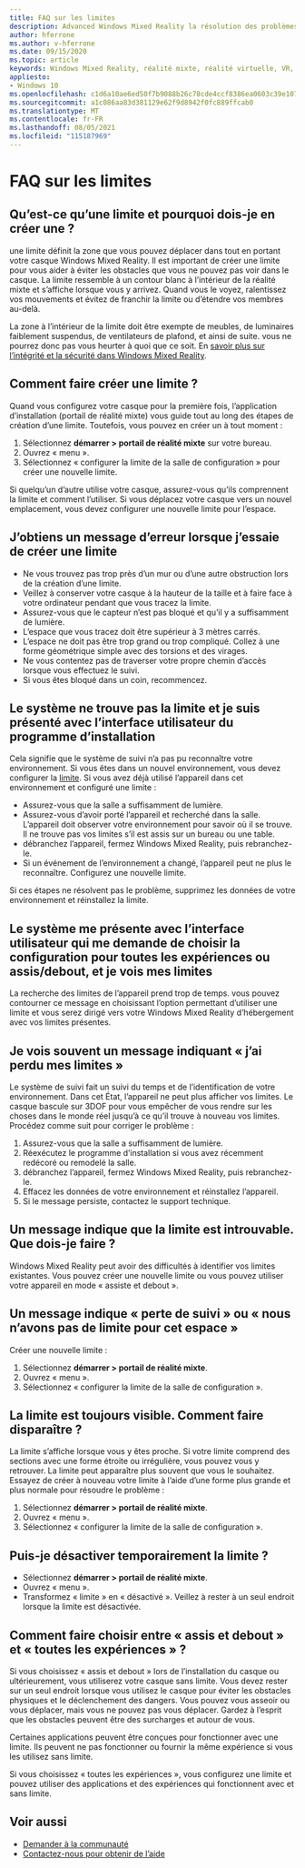 ```yaml
---
title: FAQ sur les limites
description: Advanced Windows Mixed Reality la résolution des problèmes liés aux questions de limite qui vont au-delà de notre documentation de support technique standard.
author: hferrone
ms.author: v-hferrone
ms.date: 09/15/2020
ms.topic: article
keywords: Windows Mixed Reality, réalité mixte, réalité virtuelle, VR, MR, dépannage, erreurs, aide, Support, limite
appliesto:
- Windows 10
ms.openlocfilehash: c1d6a10ae6ed50f7b9088b26c78cde4ccf8386ea0603c39e107ed23910db9308
ms.sourcegitcommit: a1c086aa83d381129e62f9d8942f0fc889ffcab0
ms.translationtype: MT
ms.contentlocale: fr-FR
ms.lasthandoff: 08/05/2021
ms.locfileid: "115187969"
---
```

# <a name="boundary-faqs"></a>FAQ sur les limites

## <a name="whats-a-boundary-and-why-should-i-create-one"></a>Qu’est-ce qu’une limite et pourquoi dois-je en créer une ?

une limite définit la zone que vous pouvez déplacer dans tout en portant votre casque Windows Mixed Reality. Il est important de créer une limite pour vous aider à éviter les obstacles que vous ne pouvez pas voir dans le casque. La limite ressemble à un contour blanc à l’intérieur de la réalité mixte et s’affiche lorsque vous y arrivez. Quand vous le voyez, ralentissez vos mouvements et évitez de franchir la limite ou d’étendre vos membres au-delà.

La zone à l’intérieur de la limite doit être exempte de meubles, de luminaires faiblement suspendus, de ventilateurs de plafond, et ainsi de suite. vous ne pourrez donc pas vous heurter à quoi que ce soit. En [savoir plus sur l’intégrité et la sécurité dans Windows Mixed Reality](wmr-health-safety-comfort.md).

## <a name="how-do-i-create-a-boundary"></a>Comment faire créer une limite ?

Quand vous configurez votre casque pour la première fois, l’application d’installation (portail de réalité mixte) vous guide tout au long des étapes de création d’une limite. Toutefois, vous pouvez en créer un à tout moment :

1. Sélectionnez **démarrer > portail de réalité mixte** sur votre bureau.
2. Ouvrez « menu ».
3. Sélectionnez « configurer la limite de la salle de configuration » pour créer une nouvelle limite.

Si quelqu’un d’autre utilise votre casque, assurez-vous qu’ils comprennent la limite et comment l’utiliser. Si vous déplacez votre casque vers un nouvel emplacement, vous devez configurer une nouvelle limite pour l’espace.

## <a name="i-get-an-error-message-when-i-try-to-create-a-boundary"></a>J’obtiens un message d’erreur lorsque j’essaie de créer une limite

* Ne vous trouvez pas trop près d’un mur ou d’une autre obstruction lors de la création d’une limite.
* Veillez à conserver votre casque à la hauteur de la taille et à faire face à votre ordinateur pendant que vous tracez la limite.
* Assurez-vous que le capteur n’est pas bloqué et qu’il y a suffisamment de lumière.
* L’espace que vous tracez doit être supérieur à 3 mètres carrés.
* L’espace ne doit pas être trop grand ou trop compliqué. Collez à une forme géométrique simple avec des torsions et des virages.
* Ne vous contentez pas de traverser votre propre chemin d’accès lorsque vous effectuez le suivi.
* Si vous êtes bloqué dans un coin, recommencez.

## <a name="the-system-cannot-find-the-boundary-and-im-being-presented-with-setup-ui"></a>Le système ne trouve pas la limite et je suis présenté avec l’interface utilisateur du programme d’installation

Cela signifie que le système de suivi n’a pas pu reconnaître votre environnement. Si vous êtes dans un nouvel environnement, vous devez configurer la [limite](set-up-windows-mixed-reality.md#set-up-your-room-boundary).
Si vous avez déjà utilisé l’appareil dans cet environnement et configuré une limite :

* Assurez-vous que la salle a suffisamment de lumière.
* Assurez-vous d’avoir porté l’appareil et recherché dans la salle. L’appareil doit observer votre environnement pour savoir où il se trouve. Il ne trouve pas vos limites s’il est assis sur un bureau ou une table.
* débranchez l’appareil, fermez Windows Mixed Reality, puis rebranchez-le.
* Si un événement de l’environnement a changé, l’appareil peut ne plus le reconnaître. Configurez une nouvelle limite.

Si ces étapes ne résolvent pas le problème, supprimez les données de votre environnement et réinstallez la limite.

## <a name="the-system-is-presenting-me-with-ui-that-asks-me-to-choose-setup-for-all-experiences-or-seatedstanding-and-i-see-my-bounds"></a>Le système me présente avec l’interface utilisateur qui me demande de choisir la configuration pour toutes les expériences ou assis/debout, et je vois mes limites

La recherche des limites de l’appareil prend trop de temps. vous pouvez contourner ce message en choisissant l’option permettant d’utiliser une limite et vous serez dirigé vers votre Windows Mixed Reality d’hébergement avec vos limites présentes.

## <a name="i-often-see-a-message-saying-ive-lost-my-bounds"></a>Je vois souvent un message indiquant « j’ai perdu mes limites »

Le système de suivi fait un suivi du temps et de l’identification de votre environnement. Dans cet État, l’appareil ne peut plus afficher vos limites. Le casque bascule sur 3DOF pour vous empêcher de vous rendre sur les choses dans le monde réel jusqu’à ce qu’il trouve à nouveau vos limites. Procédez comme suit pour corriger le problème :

1. Assurez-vous que la salle a suffisamment de lumière.
2. Réexécutez le programme d’installation si vous avez récemment redécoré ou remodelé la salle.
3. débranchez l’appareil, fermez Windows Mixed Reality, puis rebranchez-le.
4. Effacez les données de votre environnement et réinstallez l’appareil.
5. Si le message persiste, contactez le support technique.

## <a name="a-message-says-my-boundary-cant-be-found-what-should-i-do"></a>Un message indique que la limite est introuvable. Que dois-je faire ?

Windows Mixed Reality peut avoir des difficultés à identifier vos limites existantes. Vous pouvez créer une nouvelle limite ou vous pouvez utiliser votre appareil en mode « assiste et debout ».

## <a name="a-message-says-lost-tracking-or-we-dont-have-a-boundary-for-this-space"></a>Un message indique « perte de suivi » ou « nous n’avons pas de limite pour cet espace »

Créer une nouvelle limite :

1. Sélectionnez **démarrer > portail de réalité mixte**.
2. Ouvrez « menu ».
3. Sélectionnez « configurer la limite de la salle de configuration ».

## <a name="the-boundary-is-always-visible-how-can-i-make-it-go-away"></a>La limite est toujours visible. Comment faire disparaître ?

La limite s’affiche lorsque vous y êtes proche. Si votre limite comprend des sections avec une forme étroite ou irrégulière, vous pouvez vous y retrouver. La limite peut apparaître plus souvent que vous le souhaitez. Essayez de créer à nouveau votre limite à l’aide d’une forme plus grande et plus normale pour résoudre le problème :

1. Sélectionnez **démarrer > portail de réalité mixte**.
2. Ouvrez « menu ».
3. Sélectionnez « configurer la limite de la salle de configuration ».

## <a name="can-i-turn-off-the-boundary-temporarily"></a>Puis-je désactiver temporairement la limite ?

* Sélectionnez **démarrer > portail de réalité mixte**.
* Ouvrez « menu ».
* Transformez « limite » en « désactivé ». Veillez à rester à un seul endroit lorsque la limite est désactivée.

## <a name="how-do-i-choose-between-seated-and-standing-and-all-experiences"></a>Comment faire choisir entre « assis et debout » et « toutes les expériences » ?

Si vous choisissez « assis et debout » lors de l’installation du casque ou ultérieurement, vous utiliserez votre casque sans limite. Vous devez rester sur un seul endroit lorsque vous utilisez le casque pour éviter les obstacles physiques et le déclenchement des dangers. Vous pouvez vous asseoir ou vous déplacer, mais vous ne pouvez pas vous déplacer. Gardez à l’esprit que les obstacles peuvent être des surcharges et autour de vous.

Certaines applications peuvent être conçues pour fonctionner avec une limite. Ils peuvent ne pas fonctionner ou fournir la même expérience si vous les utilisez sans limite.

Si vous choisissez « toutes les expériences », vous configurez une limite et pouvez utiliser des applications et des expériences qui fonctionnent avec et sans limite.

## <a name="see-also"></a>Voir aussi

* [Demander à la communauté](https://answers.microsoft.com)
* [Contactez-nous pour obtenir de l’aide](https://support.microsoft.com/contactus/)